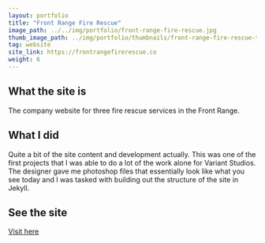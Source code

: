 ```yaml
---
layout: portfolio
title: "Front Range Fire Rescue"
image_path: ../../img/portfolio/front-range-fire-rescue.jpg
thumb_image_path: ../img/portfolio/thumbnails/front-range-fire-rescue-thumb.jpg
tag: website
site_link: https://frontrangefirerescue.co
weight: 6
---
```


## What the site is

The company website for three fire rescue services in the Front Range.

## What I did

Quite a bit of the site content and development actually. This was one of the first projects that I was able to do a lot of the work alone for Variant Studios. The designer gave me photoshop files that essentially look like what you see today and I was tasked with building out the structure of the site in Jekyll.

## See the site

[Visit here](https://frontrangefirerescue.co)
